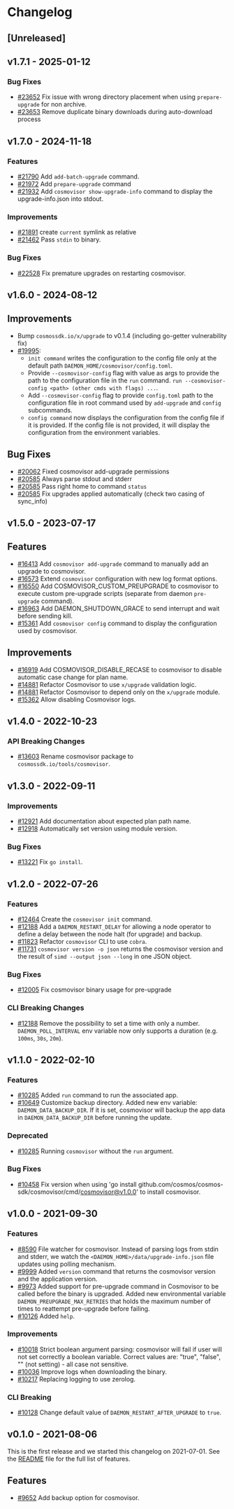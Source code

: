 <!--
Guiding Principles:

Changelogs are for humans, not machines.
There should be an entry for every single version.
The same types of changes should be grouped.
Versions and sections should be linkable.
The latest version comes first.
The release date of each version is displayed.
Mention whether you follow Semantic Versioning.

Usage:

Change log entries are to be added to the Unreleased section under the
appropriate stanza (see below). Each entry should ideally include a tag and
the Github issue reference in the following format:

* (<tag>) \#<issue-number> message

The issue numbers will later be link-ified during the release process so you do
not have to worry about including a link manually, but you can if you wish.

Types of changes (Stanzas):

"Features" for new features.
"Improvements" for changes in existing functionality.
"Deprecated" for soon-to-be removed features.
"Bug Fixes" for any bug fixes.
"Client Breaking" for breaking Protobuf, gRPC and REST routes used by end-users.
"CLI Breaking" for breaking CLI commands.
"API Breaking" for breaking exported APIs used by developers building on SDK.
Ref: https://keepachangelog.com/en/1.0.0/
-->

# Changelog

## [Unreleased]

## v1.7.1 - 2025-01-12

### Bug Fixes

* [#23652](https://github.com/cosmos/cosmos-sdk/pull/23652) Fix issue with wrong directory placement when using `prepare-upgrade` for non archive.
* [#23653](https://github.com/cosmos/cosmos-sdk/pull/23653) Remove duplicate binary downloads during auto-download process

## v1.7.0 - 2024-11-18

### Features

* [#21790](https://github.com/cosmos/cosmos-sdk/pull/21790) Add `add-batch-upgrade` command.
* [#21972](https://github.com/cosmos/cosmos-sdk/pull/21972) Add `prepare-upgrade` command
* [#21932](https://github.com/cosmos/cosmos-sdk/pull/21932) Add `cosmovisor show-upgrade-info` command to display the upgrade-info.json into stdout.

### Improvements

* [#21891](https://github.com/cosmos/cosmos-sdk/pull/21891) create `current` symlink as relative
* [#21462](https://github.com/cosmos/cosmos-sdk/pull/21462) Pass `stdin` to binary.
  
### Bug Fixes

* [#22528](https://github.com/cosmos/cosmos-sdk/pull/22528) Fix premature upgrades on restarting cosmovisor.

## v1.6.0 - 2024-08-12

## Improvements

* Bump `cosmossdk.io/x/upgrade` to v0.1.4 (including go-getter vulnerability fix)
* [#19995](https://github.com/cosmos/cosmos-sdk/pull/19995):
    * `init command` writes the configuration to the config file only at the default path `DAEMON_HOME/cosmovisor/config.toml`.
    * Provide `--cosmovisor-config` flag with value as args to provide the path to the configuration file in the `run` command. `run --cosmovisor-config <path> (other cmds with flags) ...`.
    * Add `--cosmovisor-config` flag to provide `config.toml` path to the configuration file in root command used by `add-upgrade` and `config` subcommands.
    * `config command` now displays the configuration from the config file if it is provided. If the config file is not provided, it will display the configuration from the environment variables.

## Bug Fixes

* [#20062](https://github.com/cosmos/cosmos-sdk/pull/20062) Fixed cosmovisor add-upgrade permissions
* [#20585](https://github.com/cosmos/cosmos-sdk/pull/20585) Always parse stdout and stderr
* [#20585](https://github.com/cosmos/cosmos-sdk/pull/20585) Pass right home to command `status`
* [#20585](https://github.com/cosmos/cosmos-sdk/pull/20585) Fix upgrades applied automatically (check two casing of sync_info)

## v1.5.0 - 2023-07-17

## Features

* [#16413](https://github.com/cosmos/cosmos-sdk/issues/16413) Add `cosmovisor add-upgrade` command to manually add an upgrade to cosmovisor.
* [#16573](https://github.com/cosmos/cosmos-sdk/pull/16573) Extend `cosmovisor` configuration with new log format options.
* [#16550](https://github.com/cosmos/cosmos-sdk/pull/16550) Add COSMOVISOR_CUSTOM_PREUPGRADE to cosmovisor to execute custom pre-upgrade scripts (separate from daemon `pre-upgrade` command).
* [#16963](https://github.com/cosmos/cosmos-sdk/pull/16963) Add DAEMON_SHUTDOWN_GRACE to send interrupt and wait before sending kill.
* [#15361](https://github.com/cosmos/cosmos-sdk/pull/15361) Add `cosmovisor config` command to display the configuration used by cosmovisor.

## Improvements

* [#16919](https://github.com/cosmos/cosmos-sdk/pull/16919) Add COSMOVISOR_DISABLE_RECASE to cosmovisor to disable automatic case change for plan name.
* [#14881](https://github.com/cosmos/cosmos-sdk/pull/14881) Refactor Cosmovisor to use `x/upgrade` validation logic.
* [#14881](https://github.com/cosmos/cosmos-sdk/pull/14881) Refactor Cosmovisor to depend only on the `x/upgrade` module.
* [#15362](https://github.com/cosmos/cosmos-sdk/pull/15362) Allow disabling Cosmovisor logs.

## v1.4.0 - 2022-10-23

### API Breaking Changes

* [#13603](https://github.com/cosmos/cosmos-sdk/pull/13603) Rename cosmovisor package to `cosmossdk.io/tools/cosmovisor`.

## v1.3.0 - 2022-09-11

### Improvements

* [#12921](https://github.com/cosmos/cosmos-sdk/pull/12918) Add documentation about expected plan path name.
* [#12918](https://github.com/cosmos/cosmos-sdk/pull/12918) Automatically set version using module version.

### Bug Fixes

* [#13221](https://github.com/cosmos/cosmos-sdk/pull/13221) Fix `go install`.

## v1.2.0 - 2022-07-26

### Features

* [\#12464](https://github.com/cosmos/cosmos-sdk/pull/12464) Create the `cosmovisor init` command.
* [\#12188](https://github.com/cosmos/cosmos-sdk/pull/12188) Add a `DAEMON_RESTART_DELAY` for allowing a node operator to define a delay between the node halt (for upgrade) and backup.
* [\#11823](https://github.com/cosmos/cosmos-sdk/pull/11823) Refactor `cosmovisor` CLI to use `cobra`.
* [\#11731](https://github.com/cosmos/cosmos-sdk/pull/11731) `cosmovisor version -o json` returns the cosmovisor version and the result of `simd --output json --long` in one JSON object.

### Bug Fixes

* [\#12005](https://github.com/cosmos/cosmos-sdk/pull/12005) Fix cosmovisor binary usage for pre-upgrade

### CLI Breaking Changes

* [\#12188](https://github.com/cosmos/cosmos-sdk/pull/12188) Remove the possibility to set a time with only a number. `DAEMON_POLL_INTERVAL` env variable now only supports a duration (e.g. `100ms`, `30s`, `20m`).

## v1.1.0 - 2022-02-10

### Features

* [\#10285](https://github.com/cosmos/cosmos-sdk/pull/10316) Added `run` command to run the associated app.
* [\#10649](https://github.com/cosmos/cosmos-sdk/pull/10649) Customize backup directory. Added new env variable: `DAEMON_DATA_BACKUP_DIR`. If it is set, cosmovisor will backup the app data in `DAEMON_DATA_BACKUP_DIR` before running the update.

### Deprecated

* [\#10285](https://github.com/cosmos/cosmos-sdk/pull/10316) Running `cosmovisor` without the `run` argument.

### Bug Fixes

* [\#10458](https://github.com/cosmos/cosmos-sdk/pull/10458) Fix version when using 'go install github.com/cosmos/cosmos-sdk/cosmovisor/cmd/cosmovisor@v1.0.0' to install cosmovisor.

## v1.0.0 - 2021-09-30

### Features

* [\#8590](https://github.com/cosmos/cosmos-sdk/pull/8590) File watcher for cosmovisor. Instead of parsing logs from stdin and stderr, we watch the `<DAEMON_HOME>/data/upgrade-info.json` file updates using polling mechanism.
* [\#9999](https://github.com/cosmos/cosmos-sdk/pull/10103) Added `version` command that returns the cosmovisor version and the application version.
* [\#9973](https://github.com/cosmos/cosmos-sdk/pull/10056) Added support for pre-upgrade command in Cosmovisor to be called before the binary is upgraded. Added new environmental variable `DAEMON_PREUPGRADE_MAX_RETRIES` that holds the maximum number of times to reattempt pre-upgrade before failing.
* [\#10126](https://github.com/cosmos/cosmos-sdk/pull/10229) Added `help`.

### Improvements

* [\#10018](https://github.com/cosmos/cosmos-sdk/pull/10018) Strict boolean argument parsing: cosmovisor will fail if user will not set correctly a boolean variable. Correct values are: "true", "false", "" (not setting) - all case not sensitive.
* [\#10036](https://github.com/cosmos/cosmos-sdk/pull/10036) Improve logs when downloading the binary.
* [\#10217](https://github.com/cosmos/cosmos-sdk/pull/10217) Replacing logging to use zerolog.

### CLI Breaking

* [\#10128](https://github.com/cosmos/cosmos-sdk/pull/10128) Change default value of `DAEMON_RESTART_AFTER_UPGRADE` to `true`.

## v0.1.0 - 2021-08-06

This is the first release and we started this changelog on 2021-07-01. See the [README](https://github.com/cosmos/cosmos-sdk/blob/main/tools/cosmovisor/CHANGELOG.md) file for the full list of features.

## Features

* [\#9652](https://github.com/cosmos/cosmos-sdk/pull/9652) Add backup option for cosmovisor.
